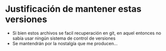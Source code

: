 # Justificación de mantener estas versiones
- Si bien estos archivos se facil recuperación en git, en aquel entonces no sabía usar ningún sistema de control de versiones
- Se mantendrán por la nostalgía que me producen... 
